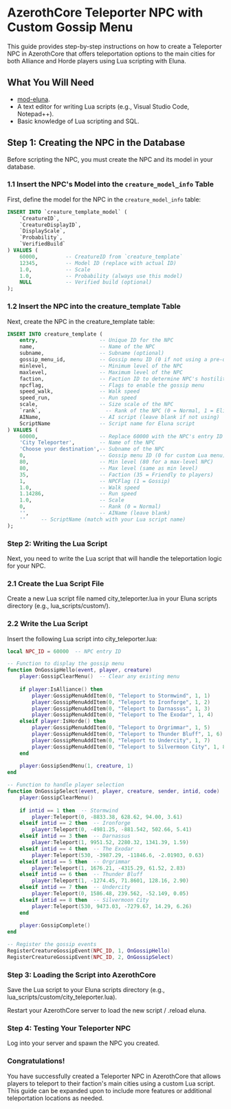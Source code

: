 # AzerothCore Teleporter NPC with Custom Gossip Menu

This guide provides step-by-step instructions on how to create a Teleporter NPC in AzerothCore that offers teleportation options to the main cities 
for both Alliance and Horde players using Lua scripting with Eluna.

## What You Will Need

- [mod-eluna](https://github.com/azerothcore/mod-eluna).
- A text editor for writing Lua scripts (e.g., Visual Studio Code, Notepad++).
- Basic knowledge of Lua scripting and SQL.

## Step 1: Creating the NPC in the Database

Before scripting the NPC, you must create the NPC and its model in your database.

### 1.1 Insert the NPC's Model into the `creature_model_info` Table

First, define the model for the NPC in the `creature_model_info` table:

```sql
INSERT INTO `creature_template_model` (
    `CreatureID`,
    `CreatureDisplayID`,
    `DisplayScale`,
    `Probability`,
    `VerifiedBuild`
) VALUES (
    60000,         -- CreatureID from `creature_template`
    12345,         -- Model ID (replace with actual ID)
    1.0,           -- Scale
    1.0,           -- Probability (always use this model)
    NULL           -- Verified build (optional)
);

```
### 1.2 Insert the NPC into the creature_template Table
Next, create the NPC in the creature_template table:

```sql
INSERT INTO creature_template (
    entry,                    -- Unique ID for the NPC
    name,                     -- Name of the NPC
    subname,                  -- Subname (optional)
    gossip_menu_id,           -- Gossip menu ID (0 if not using a pre-defined menu)
    minlevel,                 -- Minimum level of the NPC
    maxlevel,                 -- Maximum level of the NPC
    faction,                  -- Faction ID to determine NPC's hostility
    npcflag,                  -- Flags to enable the gossip menu
    speed_walk,               -- Walk speed
    speed_run,                -- Run speed
    scale,                    -- Size scale of the NPC
    `rank`,                     -- Rank of the NPC (0 = Normal, 1 = Elite, etc.)
    AIName,                   -- AI script (leave blank if not using)
    ScriptName                -- Script name for Eluna script
) VALUES (
    60000,                    -- Replace 60000 with the NPC's entry ID if you used a different ID.
    'City Teleporter',        -- Name of the NPC
    'Choose your destination',-- Subname of the NPC
    0,                        -- Gossip menu ID (0 for custom Lua menu)
    80,                       -- Min level (80 for a max-level NPC)
    80,                       -- Max level (same as min level)
    35,                       -- Faction (35 = Friendly to players)
    1,                        -- NPCFlag (1 = Gossip)
    1.0,                      -- Walk speed
    1.14286,                  -- Run speed
    1.0,                      -- Scale
    0,                        -- Rank (0 = Normal)
    '',                       -- AIName (leave blank)
    ''     -- ScriptName (match with your Lua script name)
);
```
### Step 2: Writing the Lua Script
Next, you need to write the Lua script that will handle the teleportation logic for your NPC.

### 2.1 Create the Lua Script File
Create a new Lua script file named city_teleporter.lua in your Eluna scripts directory (e.g., lua_scripts/custom/).

### 2.2 Write the Lua Script
Insert the following Lua script into city_teleporter.lua:

```lua
local NPC_ID = 60000  -- NPC entry ID

-- Function to display the gossip menu
function OnGossipHello(event, player, creature)
    player:GossipClearMenu()  -- Clear any existing menu
    
    if player:IsAlliance() then
        player:GossipMenuAddItem(0, "Teleport to Stormwind", 1, 1)
        player:GossipMenuAddItem(0, "Teleport to Ironforge", 1, 2)
        player:GossipMenuAddItem(0, "Teleport to Darnassus", 1, 3)
        player:GossipMenuAddItem(0, "Teleport to The Exodar", 1, 4)
    elseif player:IsHorde() then
        player:GossipMenuAddItem(0, "Teleport to Orgrimmar", 1, 5)
        player:GossipMenuAddItem(0, "Teleport to Thunder Bluff", 1, 6)
        player:GossipMenuAddItem(0, "Teleport to Undercity", 1, 7)
        player:GossipMenuAddItem(0, "Teleport to Silvermoon City", 1, 8)
    end
    
    player:GossipSendMenu(1, creature, 1)
end

-- Function to handle player selection
function OnGossipSelect(event, player, creature, sender, intid, code)
    player:GossipClearMenu()
    
    if intid == 1 then  -- Stormwind
        player:Teleport(0, -8833.38, 628.62, 94.00, 3.61)
    elseif intid == 2 then  -- Ironforge
        player:Teleport(0, -4981.25, -881.542, 502.66, 5.41)
    elseif intid == 3 then  -- Darnassus
        player:Teleport(1, 9951.52, 2280.32, 1341.39, 1.59)
    elseif intid == 4 then  -- The Exodar
        player:Teleport(530, -3987.29, -11846.6, -2.01903, 0.63)
    elseif intid == 5 then  -- Orgrimmar
        player:Teleport(1, 1676.21, -4315.29, 61.52, 2.83)
    elseif intid == 6 then  -- Thunder Bluff
        player:Teleport(1, -1274.45, 71.8601, 128.16, 2.90)
    elseif intid == 7 then  -- Undercity
        player:Teleport(0, 1586.48, 239.562, -52.149, 0.05)
    elseif intid == 8 then  -- Silvermoon City
        player:Teleport(530, 9473.03, -7279.67, 14.29, 6.26)
    end
    
    player:GossipComplete()
end

-- Register the gossip events
RegisterCreatureGossipEvent(NPC_ID, 1, OnGossipHello)
RegisterCreatureGossipEvent(NPC_ID, 2, OnGossipSelect)
```
### Step 3: Loading the Script into AzerothCore
Save the Lua script to your Eluna scripts directory 
(e.g., lua_scripts/custom/city_teleporter.lua).

Restart your AzerothCore server to load the new script / .reload eluna.

### Step 4: Testing Your Teleporter NPC
Log into your server and spawn the NPC you created.


### Congratulations! 
You have successfully created a Teleporter NPC in AzerothCore that allows players to teleport to their faction's main cities using a custom Lua script. 
This guide can be expanded upon to include more features or additional teleportation locations as needed.
